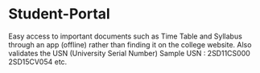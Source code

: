 # Student-Portal
Easy access to important documents such as Time Table and Syllabus through an app (offline) rather than finding it on the college website. 
Also validates the USN (University Serial Number)
Sample USN : 2SD11CS000
             2SD15CV054
             etc. 
